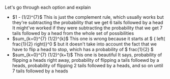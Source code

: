 Let's go through each option and explain

<ul>
<li> $1 - (1/2)^{7}$ 
This is just the complement rule, which usually works but they're subtracting the probability that we get 6 tails followed by a head 
It might've worked if they were subtracting the probability that we get 7 tails followed by a head from the whole set of possibilities
<li> $sum_{k=0}^{7} (1/2)^{k}$ 
This one is wrong because it starts at $ { left( frac{1}{2} right)}^0 $ but it doesn't take into account the fact that we have to flip a head to stop, which has a probability of $ frac{1}{2} $
	<li> $sum_{k=0}^{7} (1/2)^{k+1}$ 
This one is beautiful 
It says, probability of flipping a heads right away, probability of flipping a tails folloewd by a heads, probability of flipping 2 tails followed by a heads, and so on until 7 tails followed by a heads
</ul>
